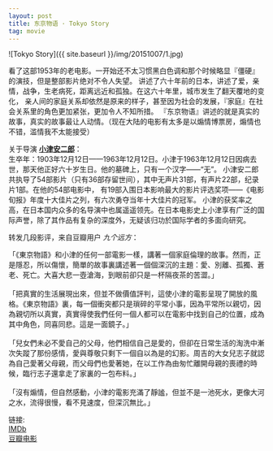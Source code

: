 ```yaml
---
layout: post
title: 东京物语 · Tokyo Story
tag: movie
---
```


![Tokyo Story]({{ site.baseurl }}/img/20151007/1.jpg)

看了这部1953年的老电影。一开始还不太习惯黑白色调和那个时候略显『僵硬』的演技，但是整部影片绝对不令人失望。
讲述了六十年前的日本，讲述了爱，亲情，战争，生老病死，距离远近和孤独。在这六十年里，城市发生了翻天覆地的变化，
亲人间的家庭关系却依然是原来的样子，甚至因为社会的发展，『家庭』在社会关系里的角色更加紧张，更加令人不知所措。
『东京物语』讲述的就是真实的故事，真实的故事最让人动情。（现在大陆的电影有太多是以煽情博票房，煽情也不错，滥情我不太能接受）  
<!--more-->
关于导演 **[小津安二郎](https://en.wikipedia.org/wiki/Yasujirō_Ozu)**：   
生卒年：1903年12月12日——1963年12月12日。小津于1963年12月12日因病去世，那天他正好六十岁生日。他的墓碑上，只有一个汉字——“无”。
小津安二郎共执导了54部影片（只有36部存留世间），其中无声片31部，有声片22部，纪录片1部。在他的54部电影中，
有19部入围日本影响最大的影片评选奖项——《电影旬报》年度十大佳片之列，有六次勇夺当年十大佳片的冠军。
小津的获奖率之高，在日本国内众多的名导演中也属遥遥领先。在日本电影史上小津享有广泛的国际声誉，除了其作品有复杂的深度外，无疑该归功於国际学者的多面向研究。   

转发几段影评，来自豆瓣用户 *九个远方*：   

<p class="message">
「《東京物語》和小津的任何一部電影一樣，講著一個家庭倫理的故事。然而，正是隱忍，所以傷懷，簡單的故事裏講述著一個個深沉的主題：愛、別離、孤獨、蒼老、死亡。大喜大悲一壺滄海，到眼前卻只是一杯隔夜茶的苦澀。」
<br />
<br />
「把真實的生活展現出來，但並不做價值評判，這使小津的電影呈現了開放的風格。《東京物語》裏，每一個衝突都只是瑣碎的平常小事，因為平常所以親切，因為親切所以真實，真實得使我們任何一個人都可以在電影中找到自己的位置，成為其中角色，同喜同悲。這是一面鏡子。」
<br />
<br />
「兒女們未必不愛自己的父母，他們相信自己是愛的，但卻在日常生活的淘洗中漸次失蹤了那份感情，愛與尊敬只剩下一個自以為是的幻影。周吉的大女兒志子就認為自己愛著父母親，而父母們也愛著她，在以工作為由匆忙離開母親的喪禮的時候，臨行志子還拿走了家裏的一包布料。」
<br />
<br />
「沒有煽情，但自然感動，小津的電影充滿了靜謐，但並不是一池死水，更像大河之水，流得很慢，看不見速度，但深沉無比。」
</p>    

链接:   
[IMDb](http://www.imdb.com/title/tt0046438/?ref_=fn_al_tt_1)    
[豆瓣电影](https://movie.douban.com/subject/1291568/)
